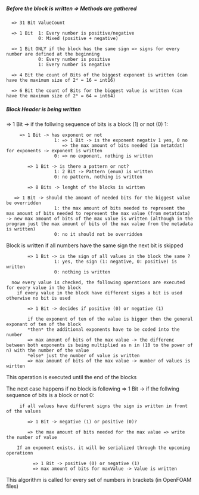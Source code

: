 ##### Before the block is written => Methods are gathered
```
  => 31 Bit ValueCount
```
```
  => 1 Bit  1: Every number is positive/negative
            0: Mixed (positive + negative)
```
```
  => 1 Bit ONLY if the block has the same sign => signs for every number are defined at the beginning
            0: Every number is positive
            1: Every number is negative
```
```
  => 4 Bit the count of Bits of the biggest exponent is written (can have the maximum size of 2⁴ = 16 = int16)
```
```
  => 6 Bit the count of Bits for the biggest value is written (can have the maximum size of 2⁶ = 64 = int64)
```
##### Block Header is being written

  => 1 Bit -> if the follwing sequence of bits is a block (1) or not (0)
     1:
```
     => 1 Bit -> has exponent or not
                  1: => 1 Bit -> is the exponent negativ 1 yes, 0 no
                     => the max amount of bits needed (in metatdat) for exponents -> exponent is written 
                  0: => no exponent, nothing is written
```
```
        => 1 Bit -> is there a pattern or not? 
                  1: 2 Bit -> Pattern (enum) is written 
                  0: no pattern, nothing is written
``` 
```
        => 8 Bits -> lenght of the blocks is wirtten 
```
```
   => 1 Bit -> should the amount of needed bits for the biggest value be overridden
                  1: the max amount of bits needed to represent the max amount of bits needed to represent the max value (from metatdata) -> new max amount of bits of the max value is written (although in the program just the max amount of bits of the max value from the metadata is written)
                  0: no it should not be overridden
```                  
  Block is written
  if all numbers have the same sign the next bit is skipped 
```      
        => 1 Bit -> is the sign of all values in the block the same ?
                  1: yes, the sign (1: negative, 0: positive) is written
                  0: nothing is written
```                  
      now every value is checked, the following operations are executed for every value in the block 
        if every value in the block have different signs a bit is used otherwise no bit is used 
```        
        => 1 Bit -> decides if positive (0) or negative (1)
```        
```
        if the exponent of ten of the value is bigger then the general exponant of ten of the block
        *then* the additional exponents have to be coded into the number
        => max amount of bits of the max value -> the differenc between both exponents is being multiplied as n in (10 to the power of n) with the number of the value
        *else* just the number of value is written
        => max amount of bits of the max value -> number of values is wirtten
```  
This operation is executed until the end of the blocks 

The next case happens if no block is following 
     => 1 Bit -> if the follwing sequence of bits is a block or not 
     0:
```     
     if all values have different signs the sign is written in front of the values 
```
```
        => 1 Bit -> negative (1) or positive (0)?
```
```
        => the max amount of bits needed for the max value => write the number of value
```        
        If an exponent exists, it will be serialized through the upcoming operationn
```        
          => 1 Bit -> positive (0) or negative (1)
          => max amount of bits for maxValue -> Value is written
```          

This algorithm is called for every set of numbers in brackets (in OpenFOAM files)
